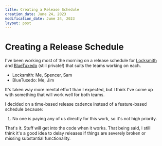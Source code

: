 ```yaml
---
title: Creating a Release Schedule
creation_date: June 24, 2023
modification_date: June 24, 2023
layout: post
---
```



# Creating a Release Schedule
I've been working most of the morning on a release schedule for [Locksmith](https://github.com/TrimarcJake/Locksmith) and [BlueTuxedo](https://github.com/TrimarcJake/BlueTuxedo) (still private!) that suits the teams working on each. 

* Locksmith: Me, Spencer, Sam
* BlueTuxedo: Me, Jim

It's taken way more mental effort than I expected, but I think I've come up with something that will work well for both teams.

I decided on a time-based release cadence instead of a feature-based schedule because:
1. No one is paying any of us directly for this work, so it's not high priority.

That's it. Stuff will get into the code when it works. That being said, I still think it's a good idea to delay releases if things are severely broken or missing substantial functionality.
